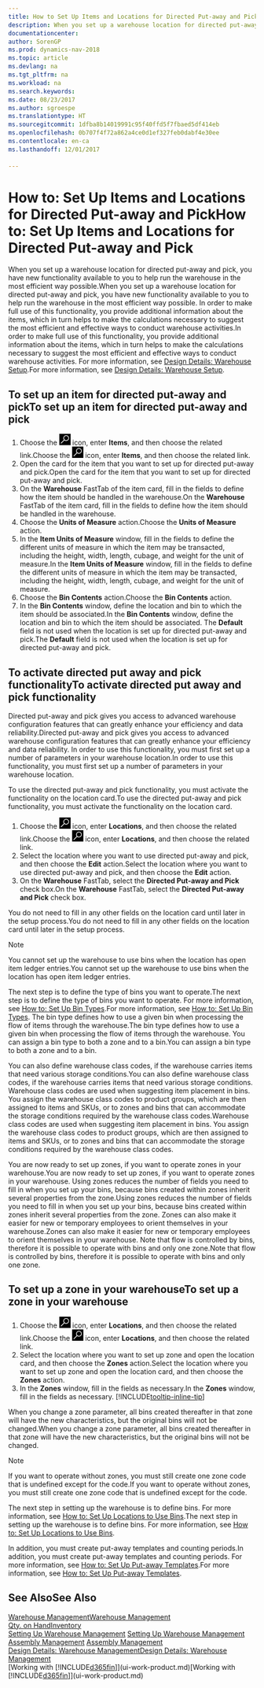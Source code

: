 ```yaml
---
title: How to Set Up Items and Locations for Directed Put-away and Pick
description: When you set up a warehouse location for directed put-away and pick, you have new functionality available to you to help run the warehouse in the most efficient way possible.
documentationcenter: 
author: SorenGP
ms.prod: dynamics-nav-2018
ms.topic: article
ms.devlang: na
ms.tgt_pltfrm: na
ms.workload: na
ms.search.keywords: 
ms.date: 08/23/2017
ms.author: sgroespe
ms.translationtype: HT
ms.sourcegitcommit: 1dfba8b14019991c95f40ffd5f7fbaed5df414eb
ms.openlocfilehash: 0b707f4f72a862a4ce0d1ef327feb0dabf4e30ee
ms.contentlocale: en-ca
ms.lasthandoff: 12/01/2017

---
```

# <a name="how-to-set-up-items-and-locations-for-directed-put-away-and-pick"></a><span data-ttu-id="32e9a-103">How to: Set Up Items and Locations for Directed Put-away and Pick</span><span class="sxs-lookup"><span data-stu-id="32e9a-103">How to: Set Up Items and Locations for Directed Put-away and Pick</span></span>
<span data-ttu-id="32e9a-104">When you set up a warehouse location for directed put-away and pick, you have new functionality available to you to help run the warehouse in the most efficient way possible.</span><span class="sxs-lookup"><span data-stu-id="32e9a-104">When you set up a warehouse location for directed put-away and pick, you have new functionality available to you to help run the warehouse in the most efficient way possible.</span></span> <span data-ttu-id="32e9a-105">In order to make full use of this functionality, you provide additional information about the items, which in turn helps to make the calculations necessary to suggest the most efficient and effective ways to conduct warehouse activities.</span><span class="sxs-lookup"><span data-stu-id="32e9a-105">In order to make full use of this functionality, you provide additional information about the items, which in turn helps to make the calculations necessary to suggest the most efficient and effective ways to conduct warehouse activities.</span></span> <span data-ttu-id="32e9a-106">For more information, see [Design Details: Warehouse Setup](design-details-warehouse-setup.md).</span><span class="sxs-lookup"><span data-stu-id="32e9a-106">For more information, see [Design Details: Warehouse Setup](design-details-warehouse-setup.md).</span></span>

## <a name="to-set-up-an-item-for-directed-put-away-and-pick"></a><span data-ttu-id="32e9a-107">To set up an item for directed put-away and pick</span><span class="sxs-lookup"><span data-stu-id="32e9a-107">To set up an item for directed put-away and pick</span></span>  
1.  <span data-ttu-id="32e9a-108">Choose the ![Search for Page or Report](media/ui-search/search_small.png "Search for Page or Report icon") icon, enter **Items**, and then choose the related link.</span><span class="sxs-lookup"><span data-stu-id="32e9a-108">Choose the ![Search for Page or Report](media/ui-search/search_small.png "Search for Page or Report icon") icon, enter **Items**, and then choose the related link.</span></span>  
2.  <span data-ttu-id="32e9a-109">Open the card for the item that you want to set up for directed put-away and pick.</span><span class="sxs-lookup"><span data-stu-id="32e9a-109">Open the card for the item that you want to set up for directed put-away and pick.</span></span>
3. <span data-ttu-id="32e9a-110">On the **Warehouse** FastTab of the item card, fill in the fields to define how the item should be handled in the warehouse.</span><span class="sxs-lookup"><span data-stu-id="32e9a-110">On the **Warehouse** FastTab of the item card, fill in the fields to define how the item should be handled in the warehouse.</span></span>  
4.  <span data-ttu-id="32e9a-111">Choose the **Units of Measure** action.</span><span class="sxs-lookup"><span data-stu-id="32e9a-111">Choose the **Units of Measure** action.</span></span>
5. <span data-ttu-id="32e9a-112">In the **Item Units of Measure** window, fill in the fields to define the different units of measure in which the item may be transacted, including the height, width, length, cubage, and weight for the unit of measure.</span><span class="sxs-lookup"><span data-stu-id="32e9a-112">In the **Item Units of Measure** window, fill in the fields to define the different units of measure in which the item may be transacted, including the height, width, length, cubage, and weight for the unit of measure.</span></span>
6. <span data-ttu-id="32e9a-113">Choose the **Bin Contents** action.</span><span class="sxs-lookup"><span data-stu-id="32e9a-113">Choose the **Bin Contents** action.</span></span>
7. <span data-ttu-id="32e9a-114">In the **Bin Contents** window, define the location and bin to which the item should be associated.</span><span class="sxs-lookup"><span data-stu-id="32e9a-114">In the **Bin Contents** window, define the location and bin to which the item should be associated.</span></span> <span data-ttu-id="32e9a-115">The **Default** field is not used when the location is set up for directed put-away and pick.</span><span class="sxs-lookup"><span data-stu-id="32e9a-115">The **Default** field is not used when the location is set up for directed put-away and pick.</span></span>  

## <a name="to-activate-directed-put-away-and-pick-functionality"></a><span data-ttu-id="32e9a-116">To activate directed put away and pick functionality</span><span class="sxs-lookup"><span data-stu-id="32e9a-116">To activate directed put away and pick functionality</span></span>  
<span data-ttu-id="32e9a-117">Directed put-away and pick gives you access to advanced warehouse configuration features that can greatly enhance your efficiency and data reliability.</span><span class="sxs-lookup"><span data-stu-id="32e9a-117">Directed put-away and pick gives you access to advanced warehouse configuration features that can greatly enhance your efficiency and data reliability.</span></span> <span data-ttu-id="32e9a-118">In order to use this functionality, you must first set up a number of parameters in your warehouse location.</span><span class="sxs-lookup"><span data-stu-id="32e9a-118">In order to use this functionality, you must first set up a number of parameters in your warehouse location.</span></span>  

<span data-ttu-id="32e9a-119">To use the directed put-away and pick functionality, you must activate the functionality on the location card.</span><span class="sxs-lookup"><span data-stu-id="32e9a-119">To use the directed put-away and pick functionality, you must activate the functionality on the location card.</span></span>    
1.  <span data-ttu-id="32e9a-120">Choose the ![Search for Page or Report](media/ui-search/search_small.png "Search for Page or Report icon") icon, enter **Locations**, and then choose the related link.</span><span class="sxs-lookup"><span data-stu-id="32e9a-120">Choose the ![Search for Page or Report](media/ui-search/search_small.png "Search for Page or Report icon") icon, enter **Locations**, and then choose the related link.</span></span>  
2.  <span data-ttu-id="32e9a-121">Select the location where you want to use directed put-away and pick, and then choose the **Edit** action.</span><span class="sxs-lookup"><span data-stu-id="32e9a-121">Select the location where you want to use directed put-away and pick, and then choose the **Edit** action.</span></span>  
3.  <span data-ttu-id="32e9a-122">On the **Warehouse** FastTab, select the **Directed Put-away and Pick** check box.</span><span class="sxs-lookup"><span data-stu-id="32e9a-122">On the **Warehouse** FastTab, select the **Directed Put-away and Pick** check box.</span></span>  

<span data-ttu-id="32e9a-123">You do not need to fill in any other fields on the location card until later in the setup process.</span><span class="sxs-lookup"><span data-stu-id="32e9a-123">You do not need to fill in any other fields on the location card until later in the setup process.</span></span>  

> [!NOTE]  
>  <span data-ttu-id="32e9a-124">You cannot set up the warehouse to use bins when the location has open item ledger entries.</span><span class="sxs-lookup"><span data-stu-id="32e9a-124">You cannot set up the warehouse to use bins when the location has open item ledger entries.</span></span>  

<span data-ttu-id="32e9a-125">The next step is to define the type of bins you want to operate.</span><span class="sxs-lookup"><span data-stu-id="32e9a-125">The next step is to define the type of bins you want to operate.</span></span> <span data-ttu-id="32e9a-126">For more information, see [How to: Set Up Bin Types](warehouse-how-to-set-up-bin-types.md).</span><span class="sxs-lookup"><span data-stu-id="32e9a-126">For more information, see [How to: Set Up Bin Types](warehouse-how-to-set-up-bin-types.md).</span></span> <span data-ttu-id="32e9a-127">The bin type defines how to use a given bin when processing the flow of items through the warehouse.</span><span class="sxs-lookup"><span data-stu-id="32e9a-127">The bin type defines how to use a given bin when processing the flow of items through the warehouse.</span></span> <span data-ttu-id="32e9a-128">You can assign a bin type to both a zone and to a bin.</span><span class="sxs-lookup"><span data-stu-id="32e9a-128">You can assign a bin type to both a zone and to a bin.</span></span>  

<span data-ttu-id="32e9a-129">You can also define warehouse class codes, if the warehouse carries items that need various storage conditions.</span><span class="sxs-lookup"><span data-stu-id="32e9a-129">You can also define warehouse class codes, if the warehouse carries items that need various storage conditions.</span></span> <span data-ttu-id="32e9a-130">Warehouse class codes are used when suggesting item placement in bins. You assign the warehouse class codes to product groups, which are then assigned to items and SKUs, or to zones and bins that can accommodate the storage conditions required by the warehouse class codes.</span><span class="sxs-lookup"><span data-stu-id="32e9a-130">Warehouse class codes are used when suggesting item placement in bins. You assign the warehouse class codes to product groups, which are then assigned to items and SKUs, or to zones and bins that can accommodate the storage conditions required by the warehouse class codes.</span></span>  

<span data-ttu-id="32e9a-131">You are now ready to set up zones, if you want to operate zones in your warehouse.</span><span class="sxs-lookup"><span data-stu-id="32e9a-131">You are now ready to set up zones, if you want to operate zones in your warehouse.</span></span> <span data-ttu-id="32e9a-132">Using zones reduces the number of fields you need to fill in when you set up your bins, because bins created within zones inherit several properties from the zone.</span><span class="sxs-lookup"><span data-stu-id="32e9a-132">Using zones reduces the number of fields you need to fill in when you set up your bins, because bins created within zones inherit several properties from the zone.</span></span> <span data-ttu-id="32e9a-133">Zones can also make it easier for new or temporary employees to orient themselves in your warehouse.</span><span class="sxs-lookup"><span data-stu-id="32e9a-133">Zones can also make it easier for new or temporary employees to orient themselves in your warehouse.</span></span> <span data-ttu-id="32e9a-134">Note that flow is controlled by bins, therefore it is possible to operate with bins and only one zone.</span><span class="sxs-lookup"><span data-stu-id="32e9a-134">Note that flow is controlled by bins, therefore it is possible to operate with bins and only one zone.</span></span>  

## <a name="to-set-up-a-zone-in-your-warehouse"></a><span data-ttu-id="32e9a-135">To set up a zone in your warehouse</span><span class="sxs-lookup"><span data-stu-id="32e9a-135">To set up a zone in your warehouse</span></span>  
1.  <span data-ttu-id="32e9a-136">Choose the ![Search for Page or Report](media/ui-search/search_small.png "Search for Page or Report icon") icon, enter **Locations**, and then choose the related link.</span><span class="sxs-lookup"><span data-stu-id="32e9a-136">Choose the ![Search for Page or Report](media/ui-search/search_small.png "Search for Page or Report icon") icon, enter **Locations**, and then choose the related link.</span></span>  
2.  <span data-ttu-id="32e9a-137">Select the location where you want to set up zone and open the location card, and then choose the **Zones** action.</span><span class="sxs-lookup"><span data-stu-id="32e9a-137">Select the location where you want to set up zone and open the location card, and then choose the **Zones** action.</span></span>  
3.  <span data-ttu-id="32e9a-138">In the **Zones** window, fill in the fields as necessary.</span><span class="sxs-lookup"><span data-stu-id="32e9a-138">In the **Zones** window, fill in the fields as necessary.</span></span> [!INCLUDE[tooltip-inline-tip](includes/tooltip-inline-tip_md.md)]  

<span data-ttu-id="32e9a-139">When you change a zone parameter, all bins created thereafter in that zone will have the new characteristics, but the original bins will not be changed.</span><span class="sxs-lookup"><span data-stu-id="32e9a-139">When you change a zone parameter, all bins created thereafter in that zone will have the new characteristics, but the original bins will not be changed.</span></span>  

> [!NOTE]  
>  <span data-ttu-id="32e9a-140">If you want to operate without zones, you must still create one zone code that is undefined except for the code.</span><span class="sxs-lookup"><span data-stu-id="32e9a-140">If you want to operate without zones, you must still create one zone code that is undefined except for the code.</span></span>  

<span data-ttu-id="32e9a-141">The next step in setting up the warehouse is to define bins. For more information, see [How to: Set Up Locations to Use Bins](warehouse-how-to-set-up-locations-to-use-bins.md).</span><span class="sxs-lookup"><span data-stu-id="32e9a-141">The next step in setting up the warehouse is to define bins. For more information, see [How to: Set Up Locations to Use Bins](warehouse-how-to-set-up-locations-to-use-bins.md).</span></span>  

<span data-ttu-id="32e9a-142">In addition, you must create put-away templates and counting periods.</span><span class="sxs-lookup"><span data-stu-id="32e9a-142">In addition, you must create put-away templates and counting periods.</span></span> <span data-ttu-id="32e9a-143">For more information, see [How to: Set Up Put-away Templates](warehouse-how-to-set-up-put-away-templates.md).</span><span class="sxs-lookup"><span data-stu-id="32e9a-143">For more information, see [How to: Set Up Put-away Templates](warehouse-how-to-set-up-put-away-templates.md).</span></span>  

## <a name="see-also"></a><span data-ttu-id="32e9a-144">See Also</span><span class="sxs-lookup"><span data-stu-id="32e9a-144">See Also</span></span>  
[<span data-ttu-id="32e9a-145">Warehouse Management</span><span class="sxs-lookup"><span data-stu-id="32e9a-145">Warehouse Management</span></span>](warehouse-manage-warehouse.md)  
[<span data-ttu-id="32e9a-146">Qty. on Hand</span><span class="sxs-lookup"><span data-stu-id="32e9a-146">Inventory</span></span>](inventory-manage-inventory.md)  
<span data-ttu-id="32e9a-147">[Setting Up Warehouse Management](warehouse-setup-warehouse.md)   </span><span class="sxs-lookup"><span data-stu-id="32e9a-147">[Setting Up Warehouse Management](warehouse-setup-warehouse.md)   </span></span>  
<span data-ttu-id="32e9a-148">[Assembly Management](assembly-assemble-items.md)  </span><span class="sxs-lookup"><span data-stu-id="32e9a-148">[Assembly Management](assembly-assemble-items.md)  </span></span>  
[<span data-ttu-id="32e9a-149">Design Details: Warehouse Management</span><span class="sxs-lookup"><span data-stu-id="32e9a-149">Design Details: Warehouse Management</span></span>](design-details-warehouse-management.md)  
<span data-ttu-id="32e9a-150">[Working with [!INCLUDE[d365fin](includes/d365fin_md.md)]](ui-work-product.md)</span><span class="sxs-lookup"><span data-stu-id="32e9a-150">[Working with [!INCLUDE[d365fin](includes/d365fin_md.md)]](ui-work-product.md)</span></span>  

